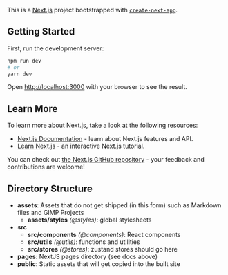 This is a [Next.js](https://nextjs.org/) project bootstrapped with [`create-next-app`](https://github.com/vercel/next.js/tree/canary/packages/create-next-app).

## Getting Started

First, run the development server:

```bash
npm run dev
# or
yarn dev
```

Open [http://localhost:3000](http://localhost:3000) with your browser to see the result.

## Learn More

To learn more about Next.js, take a look at the following resources:

- [Next.js Documentation](https://nextjs.org/docs) - learn about Next.js features and API.
- [Learn Next.js](https://nextjs.org/learn) - an interactive Next.js tutorial.

You can check out [the Next.js GitHub repository](https://github.com/vercel/next.js/) - your feedback and contributions are welcome!

## Directory Structure

- **assets**: Assets that do not get shipped (in this form) such as Markdown files and GIMP Projects
  - **assets/styles** _(@styles)_: global stylesheets
- **src**
  - **src/components** _(@components)_: React components
  - **src/utils** _(@utils)_: functions and utilities
  - **src/stores** _(@stores)_: zustand stores should go here
- **pages**: NextJS pages directory (see docs above)
- **public**: Static assets that will get copied into the built site
